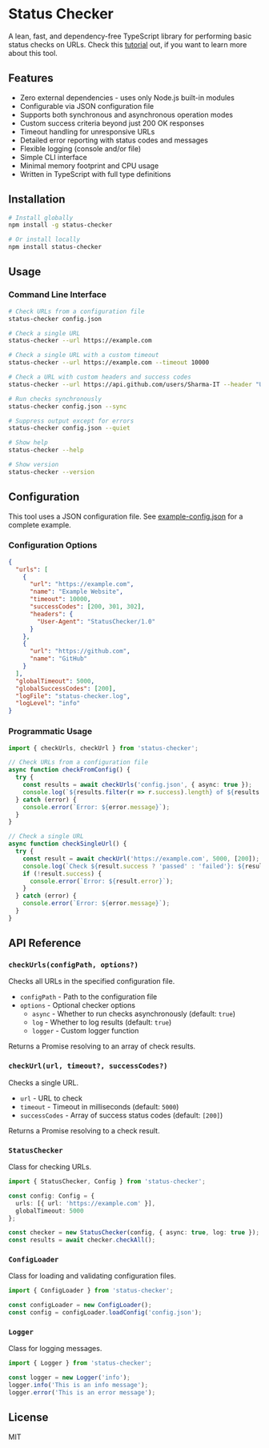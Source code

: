 # Status Checker

A lean, fast, and dependency-free TypeScript library for performing basic status checks on URLs. Check this [tutorial](https://code2tutorial.com/tutorial/d2c4b061-f52e-4b9e-9f4a-d5309865ee55/index.md) out, if you want to learn more about this tool.

## Features

- Zero external dependencies - uses only Node.js built-in modules
- Configurable via JSON configuration file
- Supports both synchronous and asynchronous operation modes
- Custom success criteria beyond just 200 OK responses
- Timeout handling for unresponsive URLs
- Detailed error reporting with status codes and messages
- Flexible logging (console and/or file)
- Simple CLI interface
- Minimal memory footprint and CPU usage
- Written in TypeScript with full type definitions

## Installation

```bash
# Install globally
npm install -g status-checker

# Or install locally
npm install status-checker
```

## Usage

### Command Line Interface

```bash
# Check URLs from a configuration file
status-checker config.json

# Check a single URL
status-checker --url https://example.com

# Check a single URL with a custom timeout
status-checker --url https://example.com --timeout 10000

# Check a URL with custom headers and success codes
status-checker --url https://api.github.com/users/Sharma-IT --header "User-Agent:StatusChecker/1.0" --success 200 --success 403

# Run checks synchronously
status-checker config.json --sync

# Suppress output except for errors
status-checker config.json --quiet

# Show help
status-checker --help

# Show version
status-checker --version
```

## Configuration

This tool uses a JSON configuration file. See [example-config.json](example-config.json) for a complete example.

### Configuration Options

```json
{
  "urls": [
    {
      "url": "https://example.com",
      "name": "Example Website",
      "timeout": 10000,
      "successCodes": [200, 301, 302],
      "headers": {
        "User-Agent": "StatusChecker/1.0"
      }
    },
    {
      "url": "https://github.com",
      "name": "GitHub"
    }
  ],
  "globalTimeout": 5000,
  "globalSuccessCodes": [200],
  "logFile": "status-checker.log",
  "logLevel": "info"
}
```

### Programmatic Usage

```typescript
import { checkUrls, checkUrl } from 'status-checker';

// Check URLs from a configuration file
async function checkFromConfig() {
  try {
    const results = await checkUrls('config.json', { async: true });
    console.log(`${results.filter(r => r.success).length} of ${results.length} checks passed`);
  } catch (error) {
    console.error(`Error: ${error.message}`);
  }
}

// Check a single URL
async function checkSingleUrl() {
  try {
    const result = await checkUrl('https://example.com', 5000, [200]);
    console.log(`Check ${result.success ? 'passed' : 'failed'}: ${result.url}`);
    if (!result.success) {
      console.error(`Error: ${result.error}`);
    }
  } catch (error) {
    console.error(`Error: ${error.message}`);
  }
}
```

## API Reference

### `checkUrls(configPath, options?)`

Checks all URLs in the specified configuration file.

- `configPath` - Path to the configuration file
- `options` - Optional checker options
  - `async` - Whether to run checks asynchronously (default: `true`)
  - `log` - Whether to log results (default: `true`)
  - `logger` - Custom logger function

Returns a Promise resolving to an array of check results.

### `checkUrl(url, timeout?, successCodes?)`

Checks a single URL.

- `url` - URL to check
- `timeout` - Timeout in milliseconds (default: `5000`)
- `successCodes` - Array of success status codes (default: `[200]`)

Returns a Promise resolving to a check result.

### `StatusChecker`

Class for checking URLs.

```typescript
import { StatusChecker, Config } from 'status-checker';

const config: Config = {
  urls: [{ url: 'https://example.com' }],
  globalTimeout: 5000
};

const checker = new StatusChecker(config, { async: true, log: true });
const results = await checker.checkAll();
```

### `ConfigLoader`

Class for loading and validating configuration files.

```typescript
import { ConfigLoader } from 'status-checker';

const configLoader = new ConfigLoader();
const config = configLoader.loadConfig('config.json');
```

### `Logger`

Class for logging messages.

```typescript
import { Logger } from 'status-checker';

const logger = new Logger('info');
logger.info('This is an info message');
logger.error('This is an error message');
```

## License

MIT
